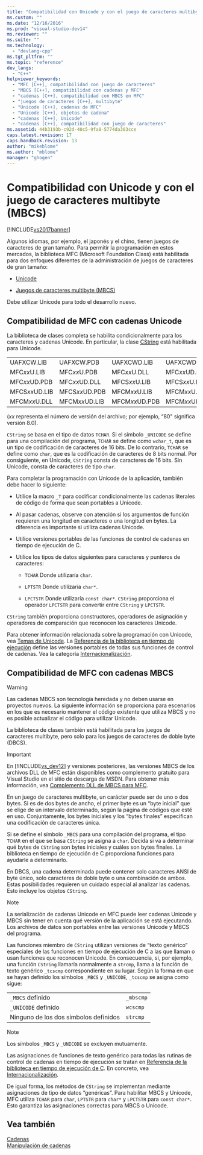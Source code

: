 ```yaml
---
title: "Compatibilidad con Unicode y con el juego de caracteres multibyte (MBCS) | Microsoft Docs"
ms.custom: ""
ms.date: "12/16/2016"
ms.prod: "visual-studio-dev14"
ms.reviewer: ""
ms.suite: ""
ms.technology: 
  - "devlang-cpp"
ms.tgt_pltfrm: ""
ms.topic: "reference"
dev_langs: 
  - "C++"
helpviewer_keywords: 
  - "MFC [C++], compatibilidad con juego de caracteres"
  - "MBCS [C++], compatibilidad con cadenas y MFC"
  - "cadenas [C++], compatibilidad con MBCS en MFC"
  - "juegos de caracteres [C++], multibyte"
  - "Unicode [C++], cadenas de MFC"
  - "Unicode [C++], objetos de cadena"
  - "cadenas [C++], Unicode"
  - "cadenas [C++], compatibilidad con juego de caracteres"
ms.assetid: 44b3193b-c92d-40c5-9fa8-5774da303cce
caps.latest.revision: 17
caps.handback.revision: 13
author: "mikeblome"
ms.author: "mblome"
manager: "ghogen"
---
```

# Compatibilidad con Unicode y con el juego de caracteres multibyte (MBCS)
[!INCLUDE[vs2017banner](../assembler/inline/includes/vs2017banner.md)]

Algunos idiomas, por ejemplo, el japonés y el chino, tienen juegos de caracteres de gran tamaño.  Para permitir la programación en estos mercados, la biblioteca MFC \(Microsoft Foundation Class\) está habilitada para dos enfoques diferentes de la administración de juegos de caracteres de gran tamaño:  
  
-   [Unicode](#_core_mfc_support_for_unicode_strings)  
  
-   [Juegos de caracteres multibyte \(MBCS\)](#_core_mfc_support_for_mbcs_strings)  
  
 Debe utilizar Unicode para todo el desarrollo nuevo.  
  
##  <a name="_core_mfc_support_for_unicode_strings"></a> Compatibilidad de MFC con cadenas Unicode  
 La biblioteca de clases completa se habilita condicionalmente para los caracteres y cadenas Unicode.  En particular, la clase [CString](../atl-mfc-shared/reference/cstringt-class.md) está habilitada para Unicode.  
  
|||||  
|-|-|-|-|  
|UAFXCW.LIB|UAFXCW.PDB|UAFXCWD.LIB|UAFXCWD.PDB|  
|MFC*xx*U.LIB|MFC*xx*U.PDB|MFC*xx*U.DLL|MFC*xx*UD.LIB|  
|MFC*xx*UD.PDB|MFC*xx*UD.DLL|MFCS*xx*U.LIB|MFCS*xx*U.PDB|  
|MFCS*xx*UD.LIB|MFCS*xx*UD.PDB|MFCM*xx*U.LIB|MFCM*xx*U.PDB|  
|MFCM*xx*U.DLL|MFCM*xx*UD.LIB|MFCM*xx*UD.PDB|MFCM*xx*UD.DLL|  
  
 \(*xx* representa el número de versión del archivo; por ejemplo, “80" significa versión 8.0\).  
  
 `CString` se basa en el tipo de datos `TCHAR`.  Si el símbolo `_UNICODE` se define para una compilación del programa, `TCHAR` se define como `wchar_t`, que es un tipo de codificación de caracteres de 16 bits.  De lo contrario, `TCHAR` se define como `char`, que es la codificación de caracteres de 8 bits normal.  Por consiguiente, en Unicode, `CString` consta de caracteres de 16 bits.  Sin Unicode, consta de caracteres de tipo `char`.  
  
 Para completar la programación con Unicode de la aplicación, también debe hacer lo siguiente:  
  
-   Utilice la macro `_T` para codificar condicionalmente las cadenas literales de código de forma que sean portables a Unicode.  
  
-   Al pasar cadenas, observe con atención si los argumentos de función requieren una longitud en caracteres o una longitud en bytes.  La diferencia es importante si utiliza cadenas Unicode.  
  
-   Utilice versiones portables de las funciones de control de cadenas en tiempo de ejecución de C.  
  
-   Utilice los tipos de datos siguientes para caracteres y punteros de caracteres:  
  
    -   `TCHAR` Donde utilizaría `char`.  
  
    -   `LPTSTR` Donde utilizaría `char*`.  
  
    -   `LPCTSTR` Donde utilizaría `const char*`.  `CString` proporciona el operador `LPCTSTR` para convertir entre `CString` y `LPCTSTR`.  
  
 `CString` también proporciona constructores, operadores de asignación y operadores de comparación que reconocen los caracteres Unicode.  
  
 Para obtener información relacionada sobre la programación con Unicode, vea [Temas de Unicode](../mfc/unicode-in-mfc.md).  La [Referencia de la biblioteca en tiempo de ejecución](../c-runtime-library/c-run-time-library-reference.md) define las versiones portables de todas sus funciones de control de cadenas.  Vea la categoría [Internacionalización](../c-runtime-library/internationalization.md).  
  
##  <a name="_core_mfc_support_for_mbcs_strings"></a> Compatibilidad de MFC con cadenas MBCS  
  
> [!WARNING]
>  Las cadenas MBCS son tecnología heredada y no deben usarse en proyectos nuevos.  La siguiente información se proporciona para escenarios en los que es necesario mantener el código existente que utiliza MBCS y no es posible actualizar el código para utilizar Unicode.  
  
 La biblioteca de clases también está habilitada para los juegos de caracteres multibyte, pero solo para los juegos de caracteres de doble byte \(DBCS\).  
  
> [!IMPORTANT]
>  En [!INCLUDE[vs_dev12](../atl-mfc-shared/includes/vs_dev12_md.md)] y versiones posteriores, las versiones MBCS de los archivos DLL de MFC están disponibles como complemento gratuito para Visual Studio en el sitio de descarga de MSDN.  Para obtener más información, vea [Complemento DLL de MBCS para MFC](../mfc/mfc-mbcs-dll-add-on.md).  
  
 En un juego de caracteres multibyte, un carácter puede ser de uno o dos bytes.  Si es de dos bytes de ancho, el primer byte es un “byte inicial” que se elige de un intervalo determinado, según la página de códigos que esté en uso.  Conjuntamente, los bytes iniciales y los “bytes finales” especifican una codificación de caracteres única.  
  
 Si se define el símbolo `_MBCS` para una compilación del programa, el tipo `TCHAR` en el que se basa `CString` se asigna a `char`.  Decida si va a determinar qué bytes de `CString` son bytes iniciales y cuáles son bytes finales.  La biblioteca en tiempo de ejecución de C proporciona funciones para ayudarle a determinarlo.  
  
 En DBCS, una cadena determinada puede contener solo caracteres ANSI de byte único, solo caracteres de doble byte o una combinación de ambos.  Estas posibilidades requieren un cuidado especial al analizar las cadenas.  Esto incluye los objetos `CString`.  
  
> [!NOTE]
>  La serialización de cadenas Unicode en MFC puede leer cadenas Unicode y MBCS sin tener en cuenta qué versión de la aplicación se está ejecutando.  Los archivos de datos son portables entre las versiones Unicode y MBCS del programa.  
  
 Las funciones miembro de `CString` utilizan versiones de “texto genérico” especiales de las funciones en tiempo de ejecución de C a las que llaman o usan funciones que reconocen Unicode.  En consecuencia, si, por ejemplo, una función `CString` llamaría normalmente a `strcmp`, llama a la función de texto genérico `_tcscmp` correspondiente en su lugar.  Según la forma en que se hayan definido los símbolos `_MBCS` y `_UNICODE`, `_tcscmp` se asigna como sigue:  
  
|||  
|-|-|  
|`_MBCS` definido|`_mbscmp`|  
|`_UNICODE` definido|`wcscmp`|  
|Ninguno de los dos símbolos definidos|`strcmp`|  
  
> [!NOTE]
>  Los símbolos `_MBCS` y `_UNICODE` se excluyen mutuamente.  
  
 Las asignaciones de funciones de texto genérico para todas las rutinas de control de cadenas en tiempo de ejecución se tratan en [Referencia de la biblioteca en tiempo de ejecución de C](../c-runtime-library/c-run-time-library-reference.md).  En concreto, vea [Internacionalización](../c-runtime-library/internationalization.md).  
  
 De igual forma, los métodos de `CString` se implementan mediante asignaciones de tipo de datos “genéricas”.  Para habilitar MBCS y Unicode, MFC utiliza `TCHAR` para `char`, `LPTSTR` para `char*` y `LPCTSTR` para `const char*`.  Esto garantiza las asignaciones correctas para MBCS o Unicode.  
  
## Vea también  
 [Cadenas](../atl-mfc-shared/strings-atl-mfc.md)   
 [Manipulación de cadenas](../c-runtime-library/string-manipulation-crt.md)